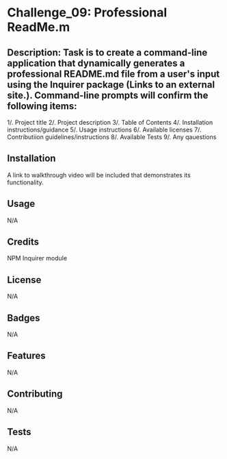 # Challenge_09:  Professional ReadMe.m

## Description:  Task is to create a command-line application that dynamically generates a professional README.md file from a user's input using the Inquirer package (Links to an external site.).  Command-line prompts will confirm the following items:

1/. Project title
2/. Project description
3/. Table of Contents
4/. Installation instructions/guidance
5/. Usage instructions
6/. Available licenses
7/. Contributiion guidelines/instructions
8/. Available Tests
9/. Any qauestions

## Installation

A link to walkthrough video will be included that demonstrates its functionality. 

## Usage 

N/A


## Credits

NPM Inquirer module


## License

N/A

## Badges

N/A

## Features

N/A

## Contributing

N/A

## Tests

N/A

